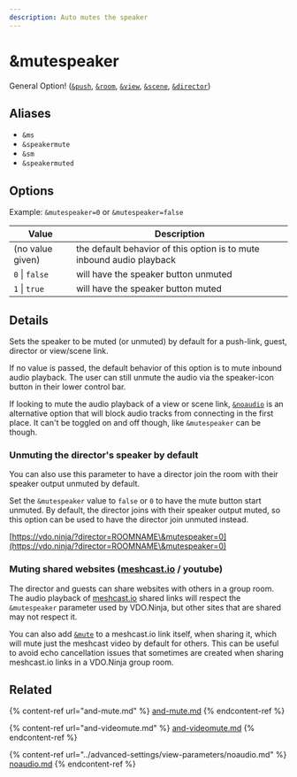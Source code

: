 ```yaml
---
description: Auto mutes the speaker
---
```


# \&mutespeaker

General Option! ([`&push`](push.md), [`&room`](../general-settings/room.md), [`&view`](../advanced-settings/view-parameters/view.md), [`&scene`](../advanced-settings/view-parameters/scene.md), [`&director`](../viewers-settings/director.md))

## Aliases

* `&ms`
* `&speakermute`
* `&sm`
* `&speakermuted`

## Options

Example: `&mutespeaker=0` or `&mutespeaker=false`

| Value            | Description                                                           |
| ---------------- | --------------------------------------------------------------------- |
| (no value given) | the default behavior of this option is to mute inbound audio playback |
| `0` \| `false`   | will have the speaker button unmuted                                  |
| `1` \| `true`    | will have the speaker button muted                                    |

## Details

Sets the speaker to be muted (or unmuted) by default for a push-link, guest, director or view/scene link.

If no value is passed, the default behavior of this option is to mute inbound audio playback. The user can still unmute the audio via the speaker-icon button in their lower control bar.

If looking to mute the audio playback of a view or scene link, [`&noaudio`](../advanced-settings/view-parameters/noaudio.md) is an alternative option that will block audio tracks from connecting in the first place. It can't be toggled on and off though, like `&mutespeaker` can be though.

### Unmuting the director's speaker by default

You can also use this parameter to have a director join the room with their speaker output unmuted by default.

Set the `&mutespeaker` value to `false` or `0` to have the mute button start unmuted. By default, the director joins with their speaker output muted, so this option can be used to have the director join unmuted instead.

[https://vdo.ninja/?director=ROOMNAME\&mutespeaker=0](https://vdo.ninja/?director=ROOMNAME\&mutespeaker=0)

### Muting shared websites ([meshcast.io](https://meshcast.io/) / youtube)

The director and guests can share websites with others in a group room. The audio playback of [meshcast.io](https://meshcast.io/) shared links will respect the `&mutespeaker` parameter used by VDO.Ninja, but other sites that are shared may not respect it.

You can also add [`&mute`](and-mute.md) to a meshcast.io link itself, when sharing it, which will mute just the meshcast video by default for others. This can be useful to avoid echo cancellation issues that sometimes are created when sharing meshcast.io links in a VDO.Ninja group room.

## Related

{% content-ref url="and-mute.md" %}
[and-mute.md](and-mute.md)
{% endcontent-ref %}

{% content-ref url="and-videomute.md" %}
[and-videomute.md](and-videomute.md)
{% endcontent-ref %}

{% content-ref url="../advanced-settings/view-parameters/noaudio.md" %}
[noaudio.md](../advanced-settings/view-parameters/noaudio.md)
{% endcontent-ref %}
